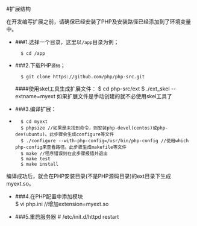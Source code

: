 #扩展结构

在开发编写扩展之前，请确保已经安装了PHP及安装路径已经添加到了环境变量中。

* ###1.选择一个目录，这里以`/app`目录为例；

	
		$ cd /app
 

* ###2.下载PHP`源码`；

		$ git clone https://github.com/php/php-src.git
	####使用skel工具生成扩展文件：
		$ cd php-src/ext
		$ ./ext_skel --extname=myext
如果扩展文件是手动创建的就不必使用skel工具了

* 	###3.编译扩展：
* 
		$ cd myext
		$ phpsize //如果是未找到命令，则安装php-devel(centos)或php-dev(ubuntu)。此步骤会生成configure等文件
		$ ./configure --with-php-config=/usr/bin/php-config //使用which php-config来查看路径。此步骤生成makefile等文件
		$ make //程序错误则在此步骤报错并退出
 		$ make test
		$ make install
 编译成功后，就会在PHP安装目录(不是PHP源码目录)的ext目录下生成myext.so。

*   ###4.在PHP配置中添加模块	
	   	$ vi php.ini //增加extension=myext.so
	
*   ###5.重启服务器
		# /etc/init.d/httpd restart
